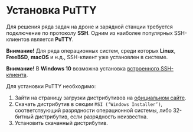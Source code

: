 # Установка PuTTY
Для решения ряда задач на дроне и зарядной станции требуется подключение по протоколу **SSH**. Одним из наиболее популярных SSH-клиентов является **PuTTY**.

**Внимание!** Для ряда операционных систем, среди которых **Linux**, **FreeBSD**, 
**macOS** и н.д., SSH-клиент уже установлен в системе.

**Внимание!** В **Windows 10** возможна установка [встроенного SSH-клиента](https://docs.microsoft.com/ru-ru/windows-server/administration/openssh/openssh_install_firstuse).

Для установки PuTTY необходимо:
1. Зайти на страницу загрузки дистрибутивов на [официальном сайте](https://www.chiark.greenend.org.uk/~sgtatham/putty/latest.html).
2. Скачать дистрибутив в секции `MSI (‘Windows Installer’)`, соответствующий разрядности операционной системы, либо 32-битный дистрибутив, если разрядность неизвестна.
3. Установить скачанный дистрибутив.
